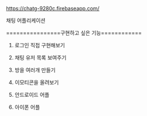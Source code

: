 https://chatg-9280c.firebaseapp.com/

채팅 어플리케이션

================구현하고 싶은 기능============


1. 로그인 직접 구현해보기

2. 채팅 유저 목록 보여주기

3. 방을 여러개 만들기

4. 이모티콘을 올려보기

5. 안드로이드 어플

6. 아이폰 어플


